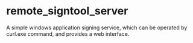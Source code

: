 # remote_signtool_server
A simple windows application signing service, which can be operated by curl.exe command, and provides a web interface.
